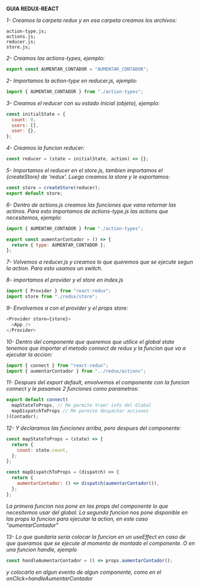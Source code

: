 **GUIA REDUX-REACT**

_1- Creamos la carpeta redux y en esa carpeta creamos los archivos:_

```
action-type.js;
actions.js;
reducer.js;
store.js;
```

_2- Creamos las actions-types, ejemplo:_

```javascript
export const AUMENTAR_CONTADOR = "AUMENTAR_CONTADOR";
```

_2- Importamos la action-type en reducer.js, ejemplo:_

```javascript
import { AUMENTAR_CONTADOR } from "./action-types";
```

_3- Creamos el reducer con su estado inicial (objeto), ejemplo:_

```javascript
const initialState = {
  count: 0,
  users: [],
  user: {},
};
```

_4- Creamos la funcion reducer:_

```javascript
const reducer = (state = initialState, action) => {};
```

_5- Importamos el reducer en el store.js, tambien importamos el {createStore} de 'redux'. Luego creamos la store y le exportamos:_

```javascript
const store = createStore(reducer);
export default store;
```

_6- Dentro de actions.js creamos las funciones que vana retornar las actinos. Para esto importamos de actions-type.js las actions que necesitemos, ejemplo:_

```javascript
import { AUMENTAR_CONTADOR } from "./action-types";

export const aumentarContador = () => {
  return { type: AUMENTAR_CONTADOR };
};
```

_7- Volvemos a reducer.js y creamos lo que queremos que se ejecute segun la action. Para esto usamos un switch._

_8- importamos el provider y el store en index.js_

```javascript
import { Provider } from "react-redux";
import store from "./redux/store";
```

_9- Envolvemos a <App/> con el provider y el props store:_

```javascript
<Provider store={store}>
  <App />
</Provider>
```

_10- Dentro del componente que queremos que utilice el global state tenemos que importar el metodo connect de redux y la funcion que va a ejecutar la accion:_

```javascript
import { connect } from "react-redux";
import { aumentarContador } from "../redux/actions";
```

_11- Despues del export default, envolvemos el componente con la funcion connect y le pasamos 2 funciones como parametros:_

```javascript
export default connect(
  mapStateToProps, // Me permite traer info del Global
  mapDispatchToProps // Me permite despachar acciones
)(Contador);
```

_12- Y declaramos las funciones arriba, pero despues del componente:_

```javascript
const mapStateToProps = (state) => {
  return {
    count: state.count,
  };
};
```

```javascript
const mapDispatchToProps = (dispatch) => {
  return {
    aumentarContador: () => dispatch(aumentarContador()),
  };
};
```

_La primera funcion nos pone en las props del componente lo que necesitemos usar del global.
La segunda funcion nos pone disponible en las props la funcion para ejecutar la action, en este caso "aumentarContador"_

_13- Lo que quedaria seria colocar la funcion en un useEffect en caso de que queramos que se ejecute al momento de montado el componente. O en una funcion handle, ejemplo_

```javascript
const handleAumentarContador = () => props.aumentarContador();
```

_y colocarla en algun evento de algun componente, como en el onClick=handleAumentarContador_
